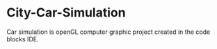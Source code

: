 # City-Car-Simulation
Car simulation is openGL computer graphic project created in the code blocks IDE.
